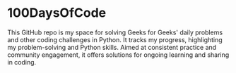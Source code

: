 # 100DaysOfCode
This GitHub repo is my space for solving Geeks for Geeks' daily problems and other coding challenges in Python. It tracks my progress, highlighting my problem-solving and Python skills. Aimed at consistent practice and community engagement, it offers solutions for ongoing learning and sharing in coding.
